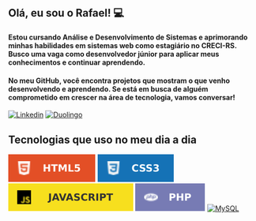 ## Olá, eu sou o Rafael! 💻

#### Estou cursando Análise e Desenvolvimento de Sistemas e aprimorando minhas habilidades em sistemas web como estagiário no CRECI-RS. Busco uma vaga como desenvolvedor júnior para aplicar meus conhecimentos e continuar aprendendo.

#### No meu GitHub, você encontra projetos que mostram o que venho desenvolvendo e aprendendo. Se está em busca de alguém comprometido em crescer na área de tecnologia, vamos conversar!

[![Linkedin](https://img.shields.io/badge/LinkedIn-0077B5?style=for-the-badge&logo=linkedin&logoColor=white)](https://br.linkedin.com/in/rafaelassuncaodev)
[![Duolingo](https://img.shields.io/badge/Duolingo-58CC02?style=for-the-badge&logo=Duolingo&logoColor=white)](https://www.duolingo.com/profile/RafaelAssun21)

## Tecnologias que uso no meu dia a dia

[![HTML5](imagens/HTML5-E34F26.svg)](https://github.com/rafaelsassuncao)
[![CSS](/imagens/CSS3-1572B6.svg)](https://github.com/rafaelsassuncao)
[![JavaScript](/imagens/javascript%20imagem.svg)](https://github.com/rafaelsassuncao)
[![php](/imagens/PHP-777BB4.svg)](https://github.com/rafaelsassuncao)
[![MySQL](https://img.shields.io/badge/MySQL-4479A1?style=for-the-badge&logo=mysql&logoColor=white)](https://github.com/rafaelsassuncao)
